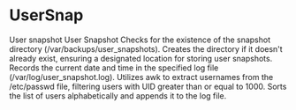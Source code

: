 # UserSnap
User snapshot
User Snapshot 
Checks for the existence of the snapshot directory (/var/backups/user_snapshots).
Creates the directory if it doesn't already exist, ensuring a designated location for storing user snapshots.
Records the current date and time in the specified log file (/var/log/user_snapshot.log).
Utilizes awk to extract usernames from the /etc/passwd file, filtering users with UID greater than or equal to 1000.
Sorts the list of users alphabetically and appends it to the log file.
